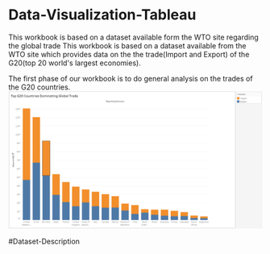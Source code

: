 # Data-Visualization-Tableau
This workbook is based on a dataset available form the WTO site regarding the global trade
This workbook is based on a dataset available from the WTO site which provides data on the the trade(Import and Export) of the G20(top 20 world's largest economies).

The first phase of our workbook is to do general analysis on the trades of the G20 countries.
![](/images/G20_global_trade.PNG)

#Dataset-Description

